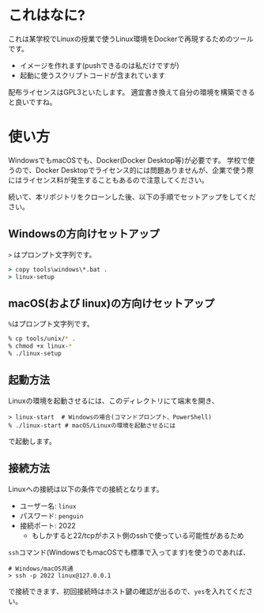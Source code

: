 # これはなに?

これは某学校でLinuxの授業で使うLinux環境をDockerで再現するためのツールです。

* イメージを作れます(pushできるのは私だけですが)
* 起動に使うスクリプトコードが含まれています

配布ライセンスはGPL3といたします。
適宜書き換えて自分の環境を構築できると良いですね。

# 使い方

WindowsでもmacOSでも、Docker(Docker Desktop等)が必要です。
学校で使うので、Docker Desktopでライセンス的には問題ありませんが、企業で使う際にはライセンス料が発生することもあるので注意してください。

続いて、本リポジトリをクローンした後、以下の手順でセットアップをしてください。

## Windowsの方向けセットアップ

`>` はプロンプト文字列です。

```cmd
> copy tools\windows\*.bat .
> linux-setup
```

## macOS(および linux)の方向けセットアップ

`%`はプロンプト文字列です。

```zsh
% cp tools/unix/* .
% chmod +x linux-*
% ./linux-setup
```

## 起動方法

Linuxの環境を起動させるには、このディレクトリにて端末を開き、

```
> linux-start  # Windowsの場合(コマンドプロンプト、PowerShell)
% ./linux-start # macOS/Linuxの環境を起動させるには
```

で起動します。

## 接続方法

Linuxへの接続は以下の条件での接続となります。

- ユーザー名: `linux`
- パスワード: `penguin`
- 接続ポート: 2022
    - もしかすると22/tcpがホスト側のsshで使っている可能性があるため

`ssh`コマンド(WindowsでもmacOSでも標準で入ってます)を使うのであれば、

```
# Windows/macOS共通
> ssh -p 2022 linux@127.0.0.1
```

で接続できます、初回接続時はホスト鍵の確認が出るので、`yes`を入れてください。

